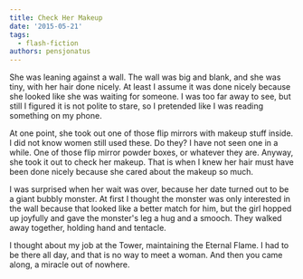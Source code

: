 ```yaml
---
title: Check Her Makeup
date: '2015-05-21'
tags:
  - flash-fiction
authors: pensjonatus
---
```


She was leaning against a wall. The wall was big and blank, and she was tiny,
with her hair done nicely. At least I assume it was done nicely because she
looked like she was waiting for someone. I was too far away to see, but still I
figured it is not polite to stare, so I pretended like I was reading something
on my phone.

<!-- truncate -->

At one point, she took out one of those flip mirrors with makeup stuff inside. I
did not know women still used these. Do they? I have not seen one in a while.
One of those flip mirror powder boxes, or whatever they are. Anyway, she took it
out to check her makeup. That is when I knew her hair must have been done nicely
because she cared about the makeup so much.

I was surprised when her wait was over, because her date turned out to be a
giant bubbly monster. At first I thought the monster was only interested in the
wall because that looked like a better match for him, but the girl hopped up
joyfully and gave the monster's leg a hug and a smooch. They walked away
together, holding hand and tentacle.

I thought about my job at the Tower, maintaining the Eternal Flame. I had to be
there all day, and that is no way to meet a woman. And then you came along, a
miracle out of nowhere.
